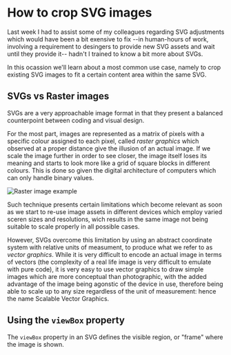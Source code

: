 # How to crop SVG images

Last week I had to assist some of my colleagues regarding SVG adjustments which would have been a bit exensive to fix --in human-hours of work, involving a requirement to desingers to provide new SVG assets and wait until they provide it-- hadn't I trained to know a bit more about SVGs.

In this ocassion we'll learn about a most common use case, namely to crop existing SVG images to fit a certain content area within the same SVG.

## SVGs vs Raster images

SVGs are a very approachable image format in that they present a balanced counterpoint between coding and visual design.

For the most part, images are represented as a matrix of pixels with a specific colour assigned to each pixel, called _raster graphics_ which observed at a proper distance give the illusion of an actual image. If we scale the image further in order to see closer, the image itself loses its meaning and starts to look more like a grid of square blocks in different colours. This is done so given the digital architecture of computers which can only handle binary values.

<img src="https://en.wikipedia.org/wiki/Raster_graphics#/media/File:Rgb-raster-image.svg" alt="Raster image example" />

Such technique presents certain limitations which become relevant as soon as we start to re-use image assets in different devices which employ varied sceren sizes and resolutions, wich results in the same image not being suitable to scale properly in all possible cases.

However, SVGs overcome this limitation by using an abstract coordinate system with relative units of measument, to produce what we refer to as _vector graphics_. While it is very difficult to encode an actual image in terms of vectors (the complexity of a real life image is very difficult to emulate with pure code), it is very easy to use vector graphics to draw simple images which are more conceptual than photographic, with the added advantage of the image being agonstic of the device in use, therefore being able to scale up to any size regardless of the unit of measurement: hence the name Scalable Vector Graphics.

## Using the `viewBox` property

The `viewBox` property in an SVG defines the visible region, or "frame" where the image is shown.
